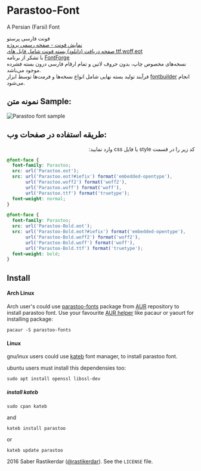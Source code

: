 # Parastoo-Font
A Persian (Farsi) Font

فونت فارسی پرستو  
[نمایش فونت - صفحه رسمی پروژه](http://rastikerdar.github.io/parastoo-font/)  
[صفحه دریافت (دانلود) بسته فونت شامل فایل های ttf,woff,eot](https://github.com/rastikerdar/parastoo-font/releases)  
با تشکر از برنامه [FontForge](https://fontforge.github.io)  
نسخه‌های مخصوص چاپ، بدون حروف لاتین و تمام ارقام فارسی درون بسته فشرده موجود می‌باشد.  
فرآیند تولید بسته نهایی شامل انواع نسخه‌ها و فرمت‌ها توسط ابزار [fontbuilder](https://github.com/rastikerdar/fontbuilder) انجام می‌شود.

## نمونه متن Sample:
![Parastoo font sample](./sample.png)

## طریقه استفاده در صفحات وب:
<div lang="fa" dir="rtl">
کد زیر را در قسمت style یا فایل css وارد نمایید:
</div>


```css
@font-face {
  font-family: Parastoo;
  src: url('Parastoo.eot');
  src: url('Parastoo.eot?#iefix') format('embedded-opentype'),
       url('Parastoo.woff2') format('woff2'),
       url('Parastoo.woff') format('woff'),
       url('Parastoo.ttf') format('truetype');
  font-weight: normal;
}

@font-face {
  font-family: Parastoo;
  src: url('Parastoo-Bold.eot');
  src: url('Parastoo-Bold.eot?#iefix') format('embedded-opentype'),
       url('Parastoo-Bold.woff2') format('woff2'),
       url('Parastoo-Bold.woff') format('woff'),
       url('Parastoo-Bold.ttf') format('truetype');
  font-weight: bold;
}
```

## Install
#### Arch Linux

Arch user's could use [parastoo-fonts](https://aur.archlinux.org/packages/parastoo-fonts/) package from [AUR](https://aur.archlinux.org/) repository to install parastoo font. Use your favourite [AUR helper](https://wiki.archlinux.org/index.php/AUR_helpers) like pacaur or yaourt for installing package:

```shell
pacaur -S parastoo-fonts
```


#### Linux
gnu/inux users could use [kateb](https://github.com/kiamazi/kateb) font manager, to install parastoo font.

ubuntu users must install this dependensies too:
```
sudo apt install openssl libssl-dev
````

##### install kateb
```
sudo cpan kateb
```
and
```
kateb install parastoo
```
or
```
kateb update parastoo
```

2016 Saber Rastikerdar ([@rastikerdar](https://github.com/rastikerdar)). See the `LICENSE` file.
